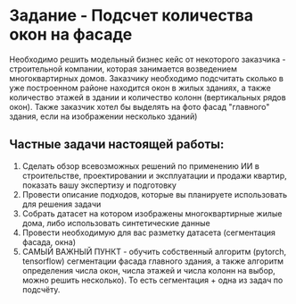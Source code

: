 # Задание  - Подсчет количества окон на фасаде

Необходимо решить модельный бизнес кейс от некоторого заказчика - строительной компании, которая занимается возведением многоквартирных домов. Заказчику необходимо подсчитать сколько в уже построенном районе находится окон в жилых зданиях, а также количество этажей в здании и количество колонн (вертикальных рядов окон). Также заказчик хотел бы выделять на фото фасад "главного" здания, если на изображении несколько зданий)

## Частные задачи настоящей работы:
1. Сделать обзор всевозможных решений по применению ИИ в строительстве, проектировании и эксплуатации и продажи квартир, показать вашу экспертизу и подготовку
2. Провести описание подходов, которые вы планируете использовать для решения задачи
3. Собрать датасет на котором изображены многоквартирные жилые дома, либо использовать синтетические данные
4. Провести необходимую для вас разметку датасета (сегментация фасада, окна)
5. САМЫЙ ВАЖНЫЙ ПУНКТ - обучить собственный алгоритм (pytorch, tensorflow) сегментации фасада главного здания, а также алгоритм определения числа окон, числа этажей и числа колонн на выбор, можно решить несколько). То есть сегментация + одна из задач по подсчёту.
